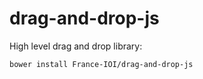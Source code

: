 # drag-and-drop-js

High level drag and drop library:

    bower install France-IOI/drag-and-drop-js
